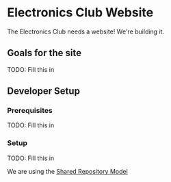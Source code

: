 # Electronics Club Website

The Electronics Club needs a website! We're building it.

## Goals for the site
TODO: Fill this in

## Developer Setup

### Prerequisites
TODO: Fill this in

### Setup
TODO: Fill this in


We are using the [Shared Repository Model][srm]

[srm]: https://guides.github.com/introduction/flow/index.html

